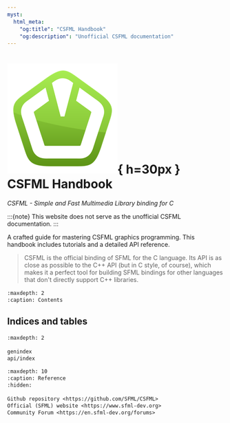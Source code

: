 ```yaml
---
myst:
  html_meta:
    "og:title": "CSFML Handbook"
    "og:description": "Unofficial CSFML documentation"
---
```


# ![icon](favicon.png){ h=30px } CSFML Handbook

*CSFML - Simple and Fast Multimedia Library binding for C*

:::{note}
This website does not serve as the unofficial CSFML documentation.
:::

A crafted guide for mastering CSFML graphics programming.
This handbook includes tutorials and a detailed API reference.

> CSFML is the official binding of SFML for the C language.
> Its API is as close as possible to the C++ API (but in C style, of course),
> which makes it a perfect tool for building SFML bindings for other languages
> that don't directly support C++ libraries.

```{toctree}
:maxdepth: 2
:caption: Contents
```

## Indices and tables

```{toctree}
:maxdepth: 2

genindex
api/index
```

```{toctree}
:maxdepth: 10
:caption: Reference
:hidden:

Github repository <https://github.com/SFML/CSFML>
Official (SFML) website <https://www.sfml-dev.org>
Community Forum <https://en.sfml-dev.org/forums>
```
